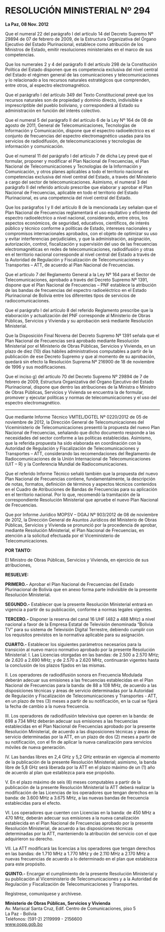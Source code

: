 # RESOLUCIÓN MINISTERIAL Nº 294  
**La Paz, 08 Nov. 2012**  

Que el numeral 22 del parágrafo I del artículo 14 del Decreto Supremo Nº 29894 de 07 de febrero de 2009, de la Estructura Organizativa del Órgano Ejecutivo del Estado Plurinacional, establece como atribución de los Ministros de Estado, emitir resoluciones ministeriales en el marco de sus competencias.  

Que los numerales 2 y 4 del parágrafo II del artículo 298 de la Constitución Política del Estado disponen que es competencia exclusiva del nivel central del Estado el régimen general de las comunicaciones y telecomunicaciones y lo relacionado a los recursos naturales estratégicos que comprenden, entre otros, al espectro electromagnético.  

Que el parágrafo I del artículo 349 del Texto Constitucional prevé que los recursos naturales son de propiedad y dominio directo, indivisible e imprescriptible del pueblo boliviano, y corresponderá al Estado su administración en función del interés colectivo.  

Que el numeral 5 del parágrafo II del artículo 6 de la Ley Nº 164 de 08 de agosto de 2011, General de Telecomunicaciones, Tecnologías de Información y Comunicación, dispone que el espectro radioeléctrico es el conjunto de frecuencias del espectro electromagnético usadas para los servicios de radiodifusión, de telecomunicaciones y tecnologías de información y comunicación.  

Que el numeral 11 del parágrafo I del artículo 7 de dicha Ley prevé que el formular, proponer y modificar el Plan Nacional de Frecuencias, el Plan Nacional de Telecomunicaciones y Tecnologías de la Información y Comunicación, y otros planes aplicables a todo el territorio nacional es competencias exclusiva del nivel central del Estado, a través del Ministerio a cargo del sector de telecomunicaciones. Asimismo, el numeral 3 del parágrafo II del referido artículo prescribe que elaborar y aprobar el Plan Nacional de Frecuencias, aplicable en todo el territorio del Estado Plurinacional, es una competencia del nivel central del Estado.  

Que los parágrafos I y II del artículo 8 de la mencionada Ley señalan que el Plan Nacional de Frecuencias reglamentará el uso equitativo y eficiente del espectro radioeléctrico a nivel nacional, considerando, entre otros, los aspectos económicos, de seguridad, educativos, científicos, de interés público y técnico conforme a políticas de Estado, intereses nacionales y compromisos internacionales aprobados, con el objeto de optimizar su uso y evitar interferencias perjudiciales, y que la administración, asignación, autorización, control, fiscalización y supervisión del uso de las frecuencias electromagnéticas en redes de telecomunicaciones, radiodifusión y otras en el territorio nacional corresponde al nivel central del Estado a través de la Autoridad de Regulación y Fiscalización de Telecomunicaciones y Transportes – ATT, de acuerdo al Plan Nacional de Frecuencias.  

Que el artículo 7 del Reglamento General a la Ley Nº 164 para el Sector de Telecomunicaciones, aprobado a través del Decreto Supremo Nº 1391, dispone que el Plan Nacional de Frecuencias – PNF establece la atribución de las bandas de frecuencias del espectro radioeléctrico en el Estado Plurinacional de Bolivia entre los diferentes tipos de servicios de radiocomunicaciones.  

Que el parágrafo I del artículo 8 del referido Reglamento prescribe que la elaboración y actualización del PNF corresponde al Ministerio de Obras Públicas, Servicios y Vivienda y su aprobación será mediante Resolución Ministerial.  

Que la Disposición Final Novena del Decreto Supremo Nº 1391 señala que el Plan Nacional de Frecuencias será aprobado mediante Resolución Ministerial por el Ministerio de Obras Públicas, Servicios y Vivienda, en un plazo de diez (10) días hábiles administrativos computables a partir de la publicación de ese Decreto Supremo y que al momento de su aprobación, quedará sin efecto la Resolución Suprema Nº 216900 de 18 de noviembre de 1996 y sus modificaciones.  

Que el inciso g) del artículo 70 del Decreto Supremo Nº 29894 de 7 de febrero de 2009, Estructura Organizativa del Órgano Ejecutivo del Estado Plurinacional, dispone que dentro las atribuciones de la Ministra o Ministro de Obras Públicas, Servicios y Vivienda se encuentra la de formular, promover y ejecutar políticas y normas de telecomunicaciones y el uso del espectro electromagnético.  

---

Que mediante Informe Técnico VMTEL/DGTEL Nº 0220/2012 de 05 de noviembre de 2012, la Dirección General de Telecomunicaciones del Viceministerio de Telecomunicaciones presentó la propuesta del nuevo Plan Nacional de Frecuencias, señalando que dicho documento responde a las necesidades del sector conforme a las políticas establecidas. Asimismo, que la referida propuesta ha sido elaborada en coordinación con la Autoridad de Regulación y Fiscalización de Telecomunicaciones y Transportes – ATT, considerando las recomendaciones del Reglamento de Radiocomunicaciones de la Unión Internacional de Telecomunicaciones (UIT – R) y la Conferencia Mundial de Radiocomunicaciones.  

Que el referido Informe Técnico señaló también que la propuesta del nuevo Plan Nacional de Frecuencias contiene, fundamentalmente, la descripción de notas, formatos, definición de términos y aspectos técnicos contenidos en el Cuadro de Atribuciones de Bandas de Frecuencias para su aplicación en el territorio nacional. Por lo que, recomendó la tramitación de la correspondiente Resolución Ministerial que apruebe el nuevo Plan Nacional de Frecuencias.  

Que por Informe Jurídico MOPSV – DGAJ Nº 903/2012 de 08 de noviembre de 2012, la Dirección General de Asuntos Jurídicos del Ministerio de Obras Públicas, Servicios y Vivienda se pronunció por la procedencia de aprobar, mediante Resolución Ministerial, el Plan Nacional de Frecuencias, en atención a la solicitud efectuada por el Viceministerio de Telecomunicaciones.  

**POR TANTO:**  

El Ministro de Obras Públicas, Servicios y Vivienda, en ejercicio de sus atribuciones,  

**RESUELVE:**  

**PRIMERO.-** Aprobar el Plan Nacional de Frecuencias del Estado Plurinacional de Bolivia que en anexo forma parte indivisible de la presente Resolución Ministerial.  

**SEGUNDO.-** Establecer que la presente Resolución Ministerial entrará en vigencia a partir de su publicación, conforme a normas legales vigentes.  

**TERCERO.-** Disponer la reserva del canal 16 UHF (482 a 488 MHz) a nivel nacional a favor de la Empresa Estatal de Televisión denominada “Bolivia TV” para su sistema de Televisión Digital Terrestre, debiendo cumplir con los requisitos previstos en la normativa aplicable para su asignación.  

**CUARTO.-** Establecer los siguientes parámetros necesarios para la transición al nuevo marco normativo aprobado por la presente Resolución Ministerial:
I. Las Licencias otorgadas en las bandas: de 2.500 a 2.570 MHz; de 2.620 a 2.690 MHz; y de 2.570 a 2.620 MHz, continuarán vigentes hasta la conclusión de los plazos fijados en las mismas.

II. Los operadores de radiodifusión sonora en Frecuencia Modulada deberán adecuar sus emisiones a las frecuencias establecidas en el Plan Nacional de Frecuencias para la banda: de 88 a 108 MHz, de acuerdo a las disposiciones técnicas y áreas de servicio determinadas por la Autoridad de Regulación y Fiscalización de Telecomunicaciones y Transportes - ATT, en un plazo de tres (3) meses a partir de su notificación, en la cual se fijará la fecha de cambio a la nueva frecuencia.

III. Los operadores de radiodifusión televisiva que operen en la banda: de 698 a 734 MHz deberán adecuar sus emisiones a las frecuencias establecidas en el Plan Nacional de Frecuencias aprobado por la presente Resolución Ministerial, de acuerdo a las disposiciones técnicas y áreas de servicio determinadas por la ATT, en un plazo de dos (2) meses a partir de su notificación, con el fin de aplicar la nueva canalización para servicios móviles de nueva generación.

IV. Las bandas libres en 2,4 GHz y 5,2 GHz entrarán en vigencia al momento de la publicación de la presente Resolución Ministerial; asimismo, la banda libre de 5,8 GHz será liberada por la ATT en el plazo máximo de un (1) año de acuerdo al plan que establezca para ese propósito.

V. En el plazo máximo de seis (6) meses computables a partir de la publicación de la presente Resolución Ministerial la ATT deberá realizar la modificación de las Licencias de los operadores que tengan derechos en la banda: de 3.600 MHz a 3.675 MHz, a las nuevas bandas de frecuencia establecidas para el efecto.

VI. Los operadores que cuenten con Licencias en la banda: de 450 MHz a 470 MHz, deberán adecuar sus emisiones a la nueva canalización establecida en el Plan Nacional de Frecuencias aprobado por la presente Resolución Ministerial, de acuerdo a las disposiciones técnicas determinadas por la ATT, manteniendo la atribución del servicio con el que adquirieron su derecho.

VII. La ATT modificará las licencias a los operadores que tengan derechos en las bandas: de 1.710 MHz a 1.770 MHz y de 2.110 MHz a 2.170 MHz a nuevas frecuencias de acuerdo a lo determinado en el plan que establezca para este propósito.


**QUINTO.-** Encargar el cumplimiento de la presente Resolución Ministerial y su publicación al Viceministerio de Telecomunicaciones y a la Autoridad de Regulación y Fiscalización de Telecomunicaciones y Transportes.  

Regístrese, comuníquese y archívese.  

**Ministerio de Obras Públicas, Servicios y Vivienda**  
Av. Mariscal Santa Cruz, Edif. Centro de Comunicaciones, piso 5  
La Paz - Bolivia  
Teléfonos: (591-2) 2119999 - 2156600  
www.oopp.gob.bo  
